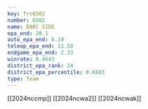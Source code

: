 ```yaml
---
key: frc6502
number: 6502
name: DARC SIDE
epa_end: 20.1
auto_epa_end: 6.19
teleop_epa_end: 11.58
endgame_epa_end: 2.33
winrate: 0.4643
district_epa_rank: 24
district_epa_percentile: 0.6883
type: Team
---
```

[[2024nccmp]]
[[2024ncwa2]]
[[2024ncwak]]
